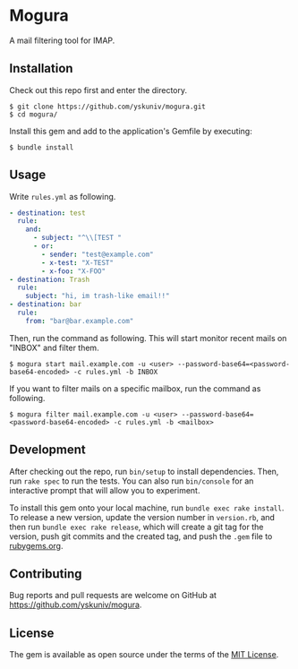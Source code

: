 # Mogura

A mail filtering tool for IMAP.

## Installation

Check out this repo first and enter the directory.

```console
$ git clone https://github.com/yskuniv/mogura.git
$ cd mogura/
```

Install this gem and add to the application's Gemfile by executing:

    $ bundle install

## Usage

Write `rules.yml` as following.

```yaml
- destination: test
  rule:
    and:
      - subject: "^\\[TEST "
      - or:
        - sender: "test@example.com"
        - x-test: "X-TEST"
        - x-foo: "X-FOO"
- destination: Trash
  rule:
    subject: "hi, im trash-like email!!"
- destination: bar
  rule:
    from: "bar@bar.example.com"
```

Then, run the command as following. This will start monitor recent mails on "INBOX" and filter them.

```console
$ mogura start mail.example.com -u <user> --password-base64=<password-base64-encoded> -c rules.yml -b INBOX
```

If you want to filter mails on a specific mailbox, run the command as following.

```console
$ mogura filter mail.example.com -u <user> --password-base64=<password-base64-encoded> -c rules.yml -b <mailbox>
```

## Development

After checking out the repo, run `bin/setup` to install dependencies. Then, run `rake spec` to run the tests. You can also run `bin/console` for an interactive prompt that will allow you to experiment.

To install this gem onto your local machine, run `bundle exec rake install`. To release a new version, update the version number in `version.rb`, and then run `bundle exec rake release`, which will create a git tag for the version, push git commits and the created tag, and push the `.gem` file to [rubygems.org](https://rubygems.org).

## Contributing

Bug reports and pull requests are welcome on GitHub at https://github.com/yskuniv/mogura.

## License

The gem is available as open source under the terms of the [MIT License](https://opensource.org/licenses/MIT).
